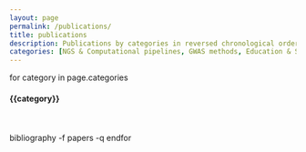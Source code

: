 ```yaml
---
layout: page
permalink: /publications/
title: publications
description: Publications by categories in reversed chronological order. Generated by jekyll-scholar.
categories: [NGS & Computational pipelines, GWAS methods, Education & Scientific communication]
---
```



 for category in page.categories 
  <h4 class="year">{{category}}</h4>
  <br/> <br/>
  bibliography -f papers -q 
 endfor 

